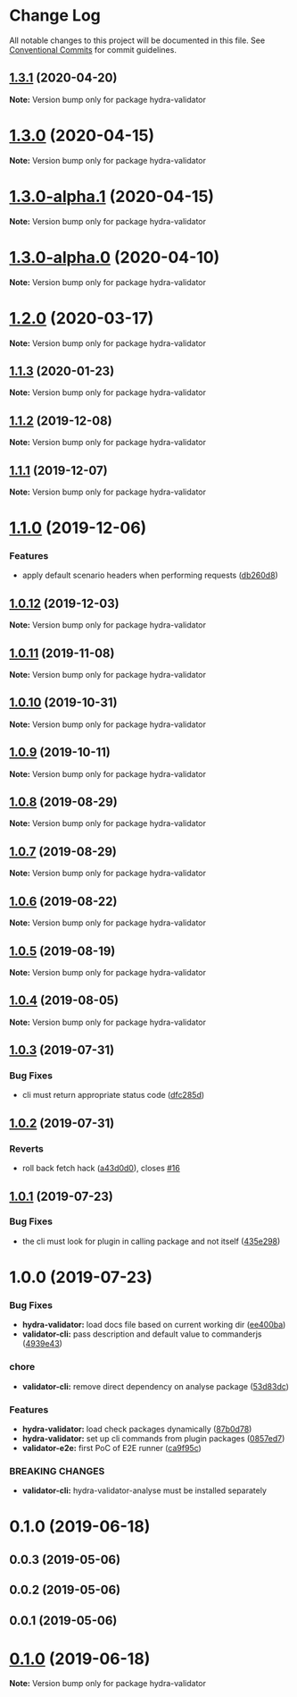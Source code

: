 # Change Log

All notable changes to this project will be documented in this file.
See [Conventional Commits](https://conventionalcommits.org) for commit guidelines.

## [1.3.1](https://github.com/hypermedia-app/hydra-validator/compare/hydra-validator@1.3.0...hydra-validator@1.3.1) (2020-04-20)

**Note:** Version bump only for package hydra-validator





# [1.3.0](https://github.com/hypermedia-app/hydra-validator/compare/hydra-validator@1.3.0-alpha.1...hydra-validator@1.3.0) (2020-04-15)

**Note:** Version bump only for package hydra-validator





# [1.3.0-alpha.1](https://github.com/hypermedia-app/hydra-validator/compare/hydra-validator@1.3.0-alpha.0...hydra-validator@1.3.0-alpha.1) (2020-04-15)

**Note:** Version bump only for package hydra-validator





# [1.3.0-alpha.0](https://github.com/hypermedia-app/hydra-validator/compare/hydra-validator@1.2.0...hydra-validator@1.3.0-alpha.0) (2020-04-10)

**Note:** Version bump only for package hydra-validator





# [1.2.0](https://github.com/hypermedia-app/hydra-validator/compare/hydra-validator@1.1.3...hydra-validator@1.2.0) (2020-03-17)

**Note:** Version bump only for package hydra-validator





## [1.1.3](https://github.com/hypermedia-app/hydra-validator/compare/hydra-validator@1.1.2...hydra-validator@1.1.3) (2020-01-23)

**Note:** Version bump only for package hydra-validator





## [1.1.2](https://github.com/hypermedia-app/hydra-validator/compare/hydra-validator@1.1.1...hydra-validator@1.1.2) (2019-12-08)

**Note:** Version bump only for package hydra-validator





## [1.1.1](https://github.com/hypermedia-app/hydra-validator/compare/hydra-validator@1.1.0...hydra-validator@1.1.1) (2019-12-07)

**Note:** Version bump only for package hydra-validator





# [1.1.0](https://github.com/hypermedia-app/hydra-validator/compare/hydra-validator@1.0.12...hydra-validator@1.1.0) (2019-12-06)


### Features

* apply default scenario headers when performing requests ([db260d8](https://github.com/hypermedia-app/hydra-validator/commit/db260d8))





## [1.0.12](https://github.com/hypermedia-app/hydra-validator/compare/hydra-validator@1.0.11...hydra-validator@1.0.12) (2019-12-03)

**Note:** Version bump only for package hydra-validator





## [1.0.11](https://github.com/hypermedia-app/hydra-validator/compare/hydra-validator@1.0.10...hydra-validator@1.0.11) (2019-11-08)

**Note:** Version bump only for package hydra-validator





## [1.0.10](https://github.com/hypermedia-app/hydra-validator/compare/hydra-validator@1.0.9...hydra-validator@1.0.10) (2019-10-31)

**Note:** Version bump only for package hydra-validator





## [1.0.9](https://github.com/hypermedia-app/hydra-validator/compare/hydra-validator@1.0.8...hydra-validator@1.0.9) (2019-10-11)

**Note:** Version bump only for package hydra-validator





## [1.0.8](https://github.com/hypermedia-app/hydra-validator/compare/hydra-validator@1.0.7...hydra-validator@1.0.8) (2019-08-29)

**Note:** Version bump only for package hydra-validator





## [1.0.7](https://github.com/hypermedia-app/hydra-validator/compare/hydra-validator@1.0.6...hydra-validator@1.0.7) (2019-08-29)

**Note:** Version bump only for package hydra-validator





## [1.0.6](https://github.com/hypermedia-app/hydra-validator/compare/hydra-validator@1.0.5...hydra-validator@1.0.6) (2019-08-22)

**Note:** Version bump only for package hydra-validator





## [1.0.5](https://github.com/hypermedia-app/hydra-validator/compare/hydra-validator@1.0.4...hydra-validator@1.0.5) (2019-08-19)

**Note:** Version bump only for package hydra-validator





## [1.0.4](https://github.com/hypermedia-app/hydra-validator/compare/hydra-validator@1.0.3...hydra-validator@1.0.4) (2019-08-05)

**Note:** Version bump only for package hydra-validator





## [1.0.3](https://github.com/hypermedia-app/hydra-validator/compare/hydra-validator@1.0.2...hydra-validator@1.0.3) (2019-07-31)


### Bug Fixes

* cli must return appropriate status code ([dfc285d](https://github.com/hypermedia-app/hydra-validator/commit/dfc285d))





## [1.0.2](https://github.com/hypermedia-app/hydra-validator/compare/hydra-validator@1.0.1...hydra-validator@1.0.2) (2019-07-31)


### Reverts

* roll back fetch hack ([a43d0d0](https://github.com/hypermedia-app/hydra-validator/commit/a43d0d0)), closes [#16](https://github.com/hypermedia-app/hydra-validator/issues/16)





## [1.0.1](https://github.com/hypermedia-app/hydra-validator/compare/hydra-validator@1.0.0...hydra-validator@1.0.1) (2019-07-23)


### Bug Fixes

* the cli must look for plugin in calling package and not itself ([435e298](https://github.com/hypermedia-app/hydra-validator/commit/435e298))





# 1.0.0 (2019-07-23)


### Bug Fixes

* **hydra-validator:** load docs file based on current working dir ([ee400ba](https://github.com/hypermedia-app/hydra-validator/commit/ee400ba))
* **validator-cli:** pass description and default value to commanderjs ([4939e43](https://github.com/hypermedia-app/hydra-validator/commit/4939e43))


### chore

* **validator-cli:** remove direct dependency on analyse package ([53d83dc](https://github.com/hypermedia-app/hydra-validator/commit/53d83dc))


### Features

* **hydra-validator:** load check packages dynamically ([87b0d78](https://github.com/hypermedia-app/hydra-validator/commit/87b0d78))
* **hydra-validator:** set up cli commands from plugin packages ([0857ed7](https://github.com/hypermedia-app/hydra-validator/commit/0857ed7))
* **validator-e2e:** first PoC of E2E runner ([ca9f95c](https://github.com/hypermedia-app/hydra-validator/commit/ca9f95c))


### BREAKING CHANGES

* **validator-cli:** hydra-validator-analyse must be installed separately



# 0.1.0 (2019-06-18)



## 0.0.3 (2019-05-06)



## 0.0.2 (2019-05-06)



## 0.0.1 (2019-05-06)





# [0.1.0](https://github.com/hypermedia-app/hydra-validator/compare/v0.0.3...v0.1.0) (2019-06-18)

**Note:** Version bump only for package hydra-validator
